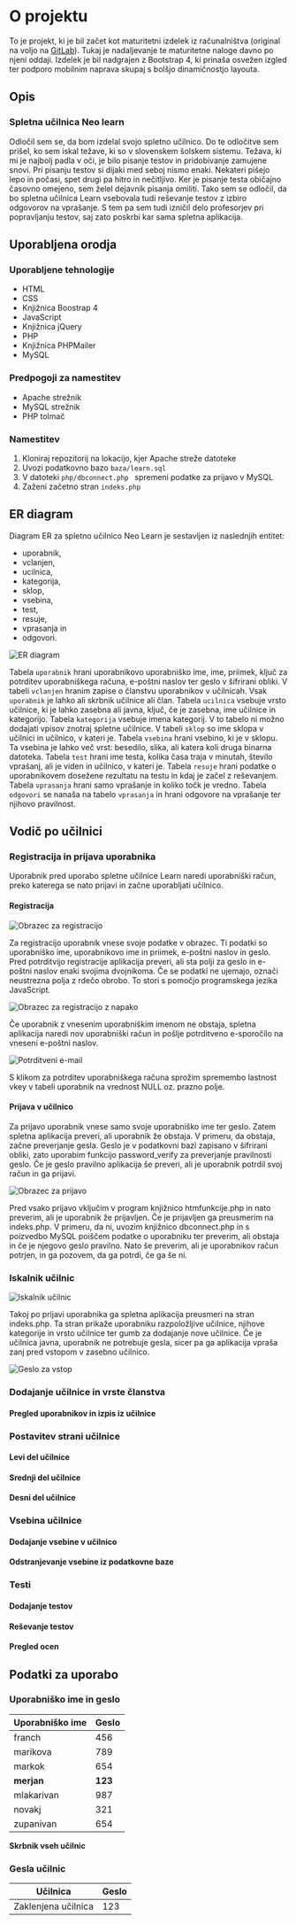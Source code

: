 # O projektu

To je projekt, ki je bil začet kot maturitetni izdelek iz računalništva (original na voljo na [GitLab](https://gitlab.com/janmerhar/learn-spletna_ucilnica "Learn - spletna učilnica")). Tukaj je nadaljevanje te maturitetne naloge davno po njeni oddaji. Izdelek je bil nadgrajen z Bootstrap 4, ki prinaša osvežen izgled ter podporo mobilnim naprava skupaj s bolšjo dinamičnostjo layouta.

## Opis

### Spletna učilnica Neo learn

Odločil sem se, da bom izdelal svojo spletno učilnico. Do te odločitve sem prišel, ko sem iskal težave, ki so v slovenskem šolskem sistemu. Težava, ki mi je najbolj padla v oči, je bilo pisanje testov in pridobivanje zamujene snovi. Pri pisanju testov si dijaki med seboj nismo enaki. Nekateri pišejo lepo in počasi, spet drugi pa hitro in nečitljivo. Ker je pisanje testa običajno časovno omejeno, sem želel dejavnik pisanja omiliti. Tako sem se odločil, da bo spletna učilnica Learn vsebovala tudi reševanje testov z izbiro odgovorov na vprašanje. S tem pa sem tudi izničil delo profesorjev pri popravljanju testov, saj zato poskrbi kar sama spletna aplikacija.

## Uporabljena orodja

### Uporabljene tehnologije

- HTML
- CSS
- Knjižnica Boostrap 4
- JavaScript
- Knjižnica jQuery
- PHP
- Knjižnica PHPMailer
- MySQL

### Predpogoji za namestitev

- Apache strežnik
- MySQL strežnik
- PHP tolmač

### Namestitev

1. Kloniraj repozitorij na lokacijo, kjer Apache streže datoteke
1. Uvozi podatkovno bazo `baza/learn.sql`
1. V datoteki `php/dbconnect.php ` spremeni podatke za prijavo v MySQL
1. Zaženi začetno stran `indeks.php`

## ER diagram

Diagram ER za spletno učilnico Neo Learn je sestavljen iz naslednjih entitet:

- uporabnik,
- vclanjen,
- ucilnica,
- kategorija,
- sklop,
- vsebina,
- test,
- resuje,
- vprasanja in
- odgovori.

![ER diagram](READMESlike/ERDiagram.png?raw=true "ER Diagram")

Tabela `uporabnik` hrani uporabnikovo uporabniško ime, ime, priimek, ključ za potrditev uporabniškega računa, e-poštni naslov ter geslo v šifrirani obliki. V tabeli `vclanjen` hranim zapise o članstvu uporabnikov v učilnicah. Vsak `uporabnik` je lahko ali skrbnik učilnice ali član. Tabela `ucilnica` vsebuje vrsto učilnice, ki je lahko zasebna ali javna, ključ, če je zasebna, ime učilnice in kategorijo. Tabela `kategorija` vsebuje imena kategorij. V to tabelo ni možno dodajati vpisov znotraj spletne učilnice. V tabeli `sklop` so ime sklopa v učilnici in učilnico, v kateri je. Tabela `vsebina` hrani vsebino, ki je v sklopu. Ta vsebina je lahko več vrst: besedilo, slika, ali katera koli druga binarna datoteka. Tabela `test` hrani ime testa, kolika časa traja v minutah, število vprašanj, ali je viden in učilnico, v kateri je. Tabela `resuje` hrani podatke o uporabnikovem dosežene rezultatu na testu in kdaj je začel z reševanjem. Tabela `vprasanja` hrani samo vprašanje in koliko točk je vredno. Tabela `odgovori` se nanaša na tabelo `vprasanja` in hrani odgovore na vprašanje ter njihovo pravilnost.

## Vodič po učilnici

### Registracija in prijava uporabnika

Uporabnik pred uporabo spletne učilnice Learn naredi uporabniški račun, preko katerega se nato prijavi in začne uporabljati učilnico.

#### Registracija

![Obrazec za registracijo](READMESlike/RegisterForm.png?raw=true "Obrazec za registracijo")

Za registracijo uporabnik vnese svoje podatke v obrazec. Ti podatki so uporabniško ime, uporabnikovo ime in priimek, e-poštni naslov in geslo. Pred potrditvijo registracije aplikacija preveri, ali sta polji za geslo in e-poštni naslov enaki svojima dvojnikoma. Če se podatki ne ujemajo, označi neustrezna polja z rdečo obrobo. To stori s pomočjo programskega jezika JavaScript.

![Obrazec za registracijo z napako](READMESlike/RegisterError.png?raw=true "Obrazec za registracijo z napako")

Če uporabnik z vnesenim uporabniškim imenom ne obstaja, spletna aplikacija naredi nov uporabniški račun in pošlje potrditveno e-sporočilo na vneseni e-poštni naslov.

![Potrditveni e-mail](READMESlike/PotrditveniEmail.png?raw=true "Potrditveni e-mail")

S klikom za potrditev uporabniškega računa sprožim spremembo lastnost vkey v tabeli uporabnik na vrednost NULL oz. prazno polje.

#### Prijava v učilnico

Za prijavo uporabnik vnese samo svoje uporabniško ime ter geslo. Zatem spletna aplikacija preveri, ali uporabnik že obstaja. V primeru, da obstaja, začne preverjanje gesla. Geslo je v podatkovni bazi zapisano v šifrirani obliki, zato uporabim funkcijo password_verify za preverjanje pravilnosti geslo. Če je geslo pravilno aplikacija še preveri, ali je uporabnik potrdil svoj račun in ga prijavi.

![Obrazec za prijavo](READMESlike/LoginForm.png?raw=true "Obrazec za prijavo")

Pred vsako prijavo vključim v program knjižnico htmfunkcije.php in nato preverim, ali je uporabnik že prijavljen. Če je prijavljen ga preusmerim na indeks.php. V primeru, da ni, uvozim knjižnico dbconnect.php in s poizvedbo MySQL poiščem podatke o uporabniku ter preverim, ali obstaja in če je njegovo geslo pravilno. Nato še preverim, ali je uporabnikov račun potrjen, in ga pozovem, da ga potrdi, če ga še ni.

### Iskalnik učilnic

![Iskalnik učilnic](READMESlike/SearchPage.png?raw=true "Iskalnik učilnic")

Takoj po prijavi uporabnika ga spletna aplikacija preusmeri na stran indeks.php. Ta stran prikaže uporabniku razpoložljive učilnice, njihove kategorije in vrsto učilnice ter gumb za dodajanje nove učilnice. Če je učilnica javna, uporabnik ne potrebuje gesla, sicer pa ga aplikacija vpraša zanj pred vstopom v zasebno učilnico.

![Geslo za vstop](READMESlike/PrivateClassroom.png?raw=true "Geslo za vstop")

### Dodajanje učilnice in vrste članstva

#### Pregled uporabnikov in izpis iz učilnice

### Postavitev strani učilnice

#### Levi del učilnice

#### Srednji del učilnice

#### Desni del učilnice

### Vsebina učilnice

#### Dodajanje vsebine v učilnico

#### Odstranjevanje vsebine iz podatkovne baze

### Testi

#### Dodajanje testov

#### Reševanje testov

#### Pregled ocen

## Podatki za uporabo

### Uporabniško ime in geslo

| Uporabniško ime | Geslo   |
| --------------- | ------- |
| franch          | 456     |
| marikova        | 789     |
| markok          | 654     |
| **merjan**      | **123** |
| mlakarivan      | 987     |
| novakj          | 321     |
| zupanivan       | 654     |

**Skrbnik vseh učilnic**

### Gesla učilnic

| Učilnica            | Geslo |
| ------------------- | ----- |
| Zaklenjena učilnica | 123   |

<!--

Še nedotaknjena poglavja:

-> To je pa bolj ali manj samo še tutorial za uporaba (vodičc)


-->
